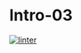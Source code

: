 # Intro-03
[![linter](https://github.com/<Roman-Cianci>/Intro-03/workflows/linter/badge.svg)](https://github.com/marketplace/actions/super-linter)  

